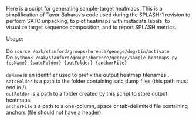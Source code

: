 Here is a script for generating sample-target heatmaps. This is a simplification of Tavor Baharav’s code used during the SPLASH-1 revision to perform SATC unpacking, to plot heatmaps with metadata labels, to visualize target sequence composition, and to report SPLASH metrics.

Usage: <br> <br>
Do `source /oak/stanford/groups/horence/george/dog/bin/activate` <br>
Do `python3 /oak/stanford/groups/horence/george/sample_heatmaps.py {dsName} {satcFolder} {outFolder} {anchorFile}` <br> <br>
`dsName` is an identifier used to prefix the output heatmap filenames .<br>
`satcFolder` is a path to the folder containing satc dump files (this path must end in /) <br>
`outFolder` is a path to a folder created by this script to store output heatmaps <br>
`anchorFile` s a path to a one-column, space or tab-delimited file containing anchors (file should not have a header) <br>

